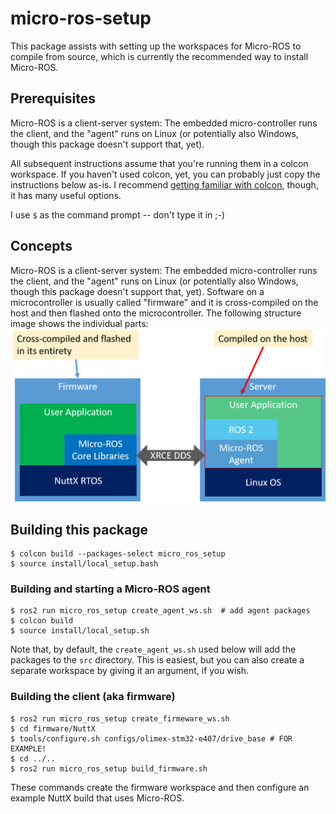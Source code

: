 # micro-ros-setup

This package assists with setting up the workspaces for Micro-ROS to compile from source, which is currently the recommended way to install Micro-ROS.

## Prerequisites

Micro-ROS is a client-server system: The embedded micro-controller runs the client, and the "agent" runs on Linux (or potentially also Windows, though this package doesn't support that, yet).

All subsequent instructions assume that you're running them in a colcon workspace. If you haven't used colcon, yet, you can probably just copy the instructions below as-is. I recommend [getting familiar with colcon](https://index.ros.org//doc/ros2/Tutorials/Colcon-Tutorial/), though, it has many useful options.

I use `$` as the command prompt -- don't type it in ;-)

## Concepts

Micro-ROS is a client-server system: The embedded micro-controller runs the client, and the "agent" runs on Linux (or potentially also Windows, though this package doesn't support that, yet).
Software on a microcontroller is usually called "firmware" and it is cross-compiled on the host and then flashed onto the microcontroller. The following structure image shows the individual parts:
![structure image](doc/structure.png)

## Building this package

```shell
$ colcon build --packages-select micro_ros_setup
$ source install/local_setup.bash
```

### Building and starting a Micro-ROS agent

```shell
$ ros2 run micro_ros_setup create_agent_ws.sh  # add agent packages
$ colcon build
$ source install/local_setup.sh
```

Note that, by default, the `create_agent_ws.sh` used below will add the packages to the `src` directory. This is easiest, but you can also create a separate workspace by giving it an argument, if you wish.


### Building the client (aka firmware)

```shell
$ ros2 run micro_ros_setup create_firmeware_ws.sh
$ cd firmware/NuttX
$ tools/configure.sh configs/olimex-stm32-e407/drive_base # FOR EXAMPLE!
$ cd ../..
$ ros2 run micro_ros_setup build_firmware.sh
```

These commands create the firmware workspace and then configure an example NuttX build that uses Micro-ROS.